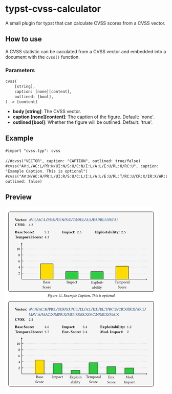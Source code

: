 # typst-cvss-calculator

A small plugin for typst that can calculate CVSS scores from a CVSS vector.

## How to use

A CVSS statistic can be caculated from a CVSS vector and embedded into a document with the `cvss()` function.

### Parameters

```
cvss(
    [string],
    caption: [none][content],
    outlined: [bool],
) -> [content]
```

- **body [string]**: The CVSS vector.
- **caption [none][content]**: The caption of the figure. Default: 'none'.
- **outlined [bool]**: Whether the figure will be outlined. Default: 'true'.

## Example

```typst
#import "cvss.typ": cvss

//#cvss("VECTOR", caption: "CAPTION", outlined: true/false)
#cvss("AV:L/AC:L/PR:N/UI:N/S:U/C:N/I:L/A:L/E:U/RL:U/RC:U", caption: "Example Caption. This is optional")
#cvss("AV:N/AC:H/PR:L/UI:R/S:U/C:L/I:L/A:L/E:U/RL:T/RC:U/CR:X/IR:X/AR:L/MAV:A/MAC:X/MPR:X/MUI:R/MS:X/MC:N/MI:X/MA:X", outlined: false)
```

## Preview

![Preview](./img/preview.png)

